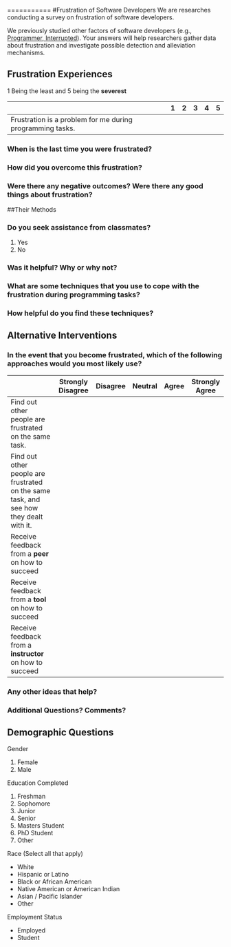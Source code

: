 
===========
#Frustration of Software Developers
We are researches conducting a survey on frustration of software developers.

We previously studied other factors of software developers (e.g., [Programmer, Interrupted](http://blog.ninlabs.com/2013/01/programmer-interrupted/)). Your answers will help researchers gather data about frustration and investigate possible detection and alleviation mechanisms.

## Frustration Experiences

1 Being the least and 5 being the **severest**

|                       | 1 | 2 | 3 | 4 | 5 |
| --------------------- | ----------- | --------- | ------ |------ | ------ |
| Frustration is a problem for me during programming tasks. | &nbsp; | &nbsp; | &nbsp; | &nbsp; | &nbsp; |


### When is the last time you were frustrated?
 
### How did you overcome this frustration?

### Were there any negative outcomes?  Were there any good things about frustration?


##Their Methods

### Do you seek assistance from classmates?
1. Yes
2. No

### Was it helpful? Why or why not?

### What are some techniques that you use to cope with the frustration during programming tasks?

### How helpful do you find these techniques?

## Alternative Interventions

### In the event that you become frustrated, which of the following approaches would you most likely use? 

|                       | Strongly Disagree | Disagree | Neutral | Agree | Strongly Agree |
| --------------------- | ----------- | --------- | ------ |------ | ------ |
| Find out other people are frustrated on the same task. |  |  |  |  |  |
| Find out other people are frustrated on the same task, and see how they dealt with it.  |  |  |  |  |  |
| Receive feedback from a **peer** on how to succeed  |  |  |  |  |  |
| Receive feedback from a **tool** on how to succeed  |  |  |  |  |  |
| Receive feedback from a **instructor** on how to succeed  |  |  |  |  |  |

### Any other ideas that help?

### Additional Questions? Comments?

## Demographic Questions

Gender

1. Female
2. Male

Education Completed

1. Freshman
2. Sophomore
3. Junior
4. Senior
5. Masters Student
6. PhD Student
7. Other
 
Race (Select all that apply)

* White
* Hispanic or Latino	
* Black or African American
* Native American or American Indian
* Asian / Pacific Islander
* Other

Employment Status

* Employed
* Student
